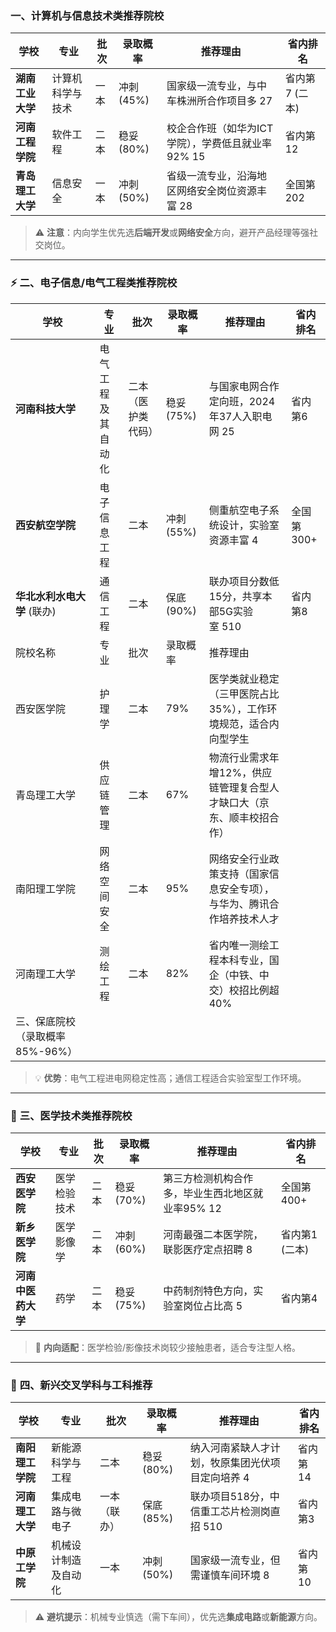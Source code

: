 ### **一、计算机与信息技术类推荐院校**

|**学校**|**专业**|**批次**|**录取概率**|**推荐理由**|**省内排名**|
|---|---|---|---|---|---|
|**湖南工业大学**|计算机科学与技术|一本|冲刺 (45%)|国家级一流专业，与中车株洲所合作项目多 27|省内第7 (二本)|
|**河南工程学院**|软件工程|二本|稳妥 (80%)|校企合作班（如华为ICT学院），学费低且就业率92% 15|省内第12|
|**青岛理工大学**|信息安全|一本|冲刺 (50%)|省级一流专业，沿海地区网络安全岗位资源丰富 28|全国第202|

> ⚠️ **注意**：内向学生优先选**后端开发**或**网络安全**方向，避开产品经理等强社交岗位。

---

### ⚡ **二、电子信息/电气工程类推荐院校**

| **学校**                 | **专业**    | **批次**    | **录取概率** | **推荐理由**                             | **省内排名** |
| ---------------------- | --------- | --------- | -------- | ------------------------------------ | -------- |
| **河南科技大学**             | 电气工程及其自动化 | 二本（医护类代码） | 稳妥 (75%) | 与国家电网合作定向班，2024年37人入职电网 25           | 省内第6     |
| **西安航空学院**             | 电子信息工程    | 二本        | 冲刺 (55%) | 侧重航空电子系统设计，实验室资源丰富 4                 | 全国第300+  |
| **华北水利水电大学** (联办)      | 通信工程      | 二本        | 保底 (90%) | 联办项目分数低15分，共享本部5G实验室 510             | 省内第8     |
| 院校名称                   | 专业        | 批次        | 录取概率     | 推荐理由                                 |          |
| ​​西安医学院​​              | 护理学       | 二本        | 79%      | 医学类就业稳定（三甲医院占比35%），工作环境规范，适合内向型学生    |          |
| ​​青岛理工大学​​             | 供应链管理     | 二本        | 67%      | 物流行业需求年增12%，供应链管理复合型人才缺口大（京东、顺丰校招合作） |          |
| ​​南阳理工学院​​             | 网络空间安全    | 二本        | 95%      | 网络安全行业政策支持（国家信息安全专项），与华为、腾讯合作培养技术人才  |          |
| ​​河南理工大学​​             | 测绘工程      | 二本        | 82%      | 省内唯一测绘工程本科专业，国企（中铁、中交）校招比例超40%       |          |
| ​​三、保底院校（录取概率85%-96%）​ |           |           |          |                                      |          |

> 💡 **优势**：电气工程进电网稳定性高；通信工程适合实验室型工作环境。

---

### 🏥 **三、医学技术类推荐院校**

|**学校**|**专业**|**批次**|**录取概率**|**推荐理由**|**省内排名**|
|---|---|---|---|---|---|
|**西安医学院**|医学检验技术|二本|稳妥 (70%)|第三方检测机构合作多，毕业生西北地区就业率95% 12|全国第400+|
|**新乡医学院**|医学影像学|二本|冲刺 (60%)|河南最强二本医学院，联影医疗定点招聘 8|省内第1 (二本)|
|**河南中医药大学**|药学|二本|稳妥 (75%)|中药制剂特色方向，实验室岗位占比高 5|省内第4|

> 🌟 **内向适配**：医学检验/影像技术岗较少接触患者，适合专注型人格。

---

### 🔧 **四、新兴交叉学科与工科推荐**

|**学校**|**专业**|**批次**|**录取概率**|**推荐理由**|**省内排名**|
|---|---|---|---|---|---|
|**南阳理工学院**|新能源科学与工程|二本|稳妥 (80%)|纳入河南紧缺人才计划，牧原集团光伏项目定向培养 4|省内第14|
|**河南理工大学**|集成电路与微电子|一本（联办）|保底 (85%)|联办项目518分，中信重工芯片检测岗直招 510|省内第3|
|**中原工学院**|机械设计制造及自动化|一本|冲刺 (50%)|国家级一流专业，但需谨慎车间环境 8|省内第10|

> ⚠️ **避坑提示**：机械专业慎选（需下车间），优先选**集成电路**或**新能源**方向。